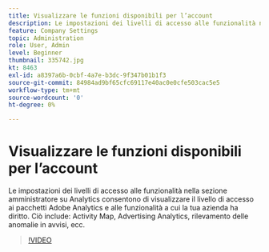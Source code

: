 ```yaml
---
title: Visualizzare le funzioni disponibili per l’account
description: Le impostazioni dei livelli di accesso alle funzionalità nella sezione amministratore su Analytics consentono di visualizzare il livello di accesso ai pacchetti Adobe Analytics e alle funzionalità a cui la tua azienda ha diritto. Questo include Activity Map, Advertising Analytics, il rilevamento delle anomalie negli avvisi, ecc.
feature: Company Settings
topic: Administration
role: User, Admin
level: Beginner
thumbnail: 335742.jpg
kt: 8463
exl-id: a8397a6b-0cbf-4a7e-b3dc-9f347b01b1f3
source-git-commit: 84984ad9bf65cfc69117e40ac0e0cfe503cac5e5
workflow-type: tm+mt
source-wordcount: '0'
ht-degree: 0%

---
```


# Visualizzare le funzioni disponibili per l’account

Le impostazioni dei livelli di accesso alle funzionalità nella sezione amministratore su Analytics consentono di visualizzare il livello di accesso ai pacchetti Adobe Analytics e alle funzionalità a cui la tua azienda ha diritto. Ciò include: Activity Map, Advertising Analytics, rilevamento delle anomalie in avvisi, ecc.

>[!VIDEO](https://video.tv.adobe.com/v/3418476/?quality=12&learn=on&captions=ita)

